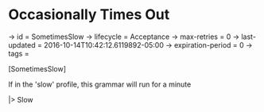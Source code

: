 # Occasionally Times Out

-> id = SometimesSlow
-> lifecycle = Acceptance
-> max-retries = 0
-> last-updated = 2016-10-14T10:42:12.6119892-05:00
-> expiration-period = 0
-> tags = 

[SometimesSlow]

If in the 'slow' profile, this grammar will run for a minute

|> Slow
~~~
